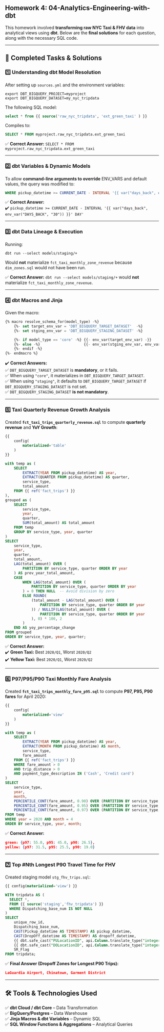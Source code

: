 ## Homework 4: 04-Analytics-Engineering-with-dbt

This homework involved **transforming raw NYC Taxi & FHV data** into analytical views using **dbt**. Below are the **final solutions** for each question, along with the necessary SQL code.

---

## **🚀 Completed Tasks & Solutions**  

### **1️⃣ Understanding dbt Model Resolution**  
After setting up `sources.yml` and the environment variables:  
```shell
export DBT_BIGQUERY_PROJECT=myproject
export DBT_BIGQUERY_DATASET=my_nyc_tripdata
```
The following SQL model:  
```sql
select * from {{ source('raw_nyc_tripdata', 'ext_green_taxi' ) }}
```
Compiles to:  
```sql
SELECT * FROM myproject.raw_nyc_tripdata.ext_green_taxi
```
✅ **Correct Answer:** `SELECT * FROM myproject.raw_nyc_tripdata.ext_green_taxi`  

---

### **2️⃣ dbt Variables & Dynamic Models**  
To allow **command-line arguments to override** ENV_VARS and default values, the query was modified to:  
```sql
WHERE pickup_datetime >= CURRENT_DATE - INTERVAL '{{ var("days_back", env_var("DAYS_BACK", "30")) }}' DAY
```
✅ **Correct Answer:**  
✔️ `pickup_datetime >= CURRENT_DATE - INTERVAL '{{ var("days_back", env_var("DAYS_BACK", "30")) }}' DAY'`  

---

### **3️⃣ dbt Data Lineage & Execution**  
Running:  
```shell
dbt run --select models/staging/+ 
```
Would **not** materialize `fct_taxi_monthly_zone_revenue` because `dim_zones.sql` would not have been run.  

✅ **Correct Answer:** `dbt run --select models/staging/+` would **not** materialize `fct_taxi_monthly_zone_revenue`.

---

### **4️⃣ dbt Macros and Jinja**  
Given the macro:  
```sql
{% macro resolve_schema_for(model_type) -%}
    {%- set target_env_var = 'DBT_BIGQUERY_TARGET_DATASET'  -%}
    {%- set stging_env_var = 'DBT_BIGQUERY_STAGING_DATASET' -%}

    {%- if model_type == 'core' -%} {{- env_var(target_env_var) -}}
    {%- else -%}                    {{- env_var(stging_env_var, env_var(target_env_var)) -}}
    {%- endif -%}
{%- endmacro %}
```
✔️ **Correct Answers:**  
✅ `DBT_BIGQUERY_TARGET_DATASET` is **mandatory**, or it fails.  
✅ When using `"core"`, it materializes in `DBT_BIGQUERY_TARGET_DATASET`.  
✅ When using `"staging"`, it defaults to `DBT_BIGQUERY_TARGET_DATASET` if `DBT_BIGQUERY_STAGING_DATASET` is not set.  
✅ `DBT_BIGQUERY_STAGING_DATASET` **is not mandatory**.  

---

### **5️⃣ Taxi Quarterly Revenue Growth Analysis**  
Created **`fct_taxi_trips_quarterly_revenue.sql`** to compute **quarterly revenue** and **YoY Growth**:  
```sql
{{
    config(
        materialized='table'
    )
}}

with temp as (
    SELECT 
        EXTRACT(YEAR FROM pickup_datetime) AS year, 
        EXTRACT(QUARTER FROM pickup_datetime) AS quarter, 
        service_type, 
        total_amount
    FROM {{ ref('fact_trips') }}
),
grouped as (
    SELECT 
        service_type, 
        year, 
        quarter, 
        SUM(total_amount) AS total_amount 
    FROM temp
    GROUP BY service_type, year, quarter
)
SELECT 
    service_type,
    year,
    quarter,
    total_amount,
    LAG(total_amount) OVER (
        PARTITION BY service_type, quarter ORDER BY year
    ) AS prev_year_total_amount,
    CASE 
        WHEN LAG(total_amount) OVER (
            PARTITION BY service_type, quarter ORDER BY year
        ) = 0 THEN NULL  -- Avoid division by zero
        ELSE ROUND(
            (total_amount - LAG(total_amount) OVER (
                PARTITION BY service_type, quarter ORDER BY year
            )) / NULLIF(LAG(total_amount) OVER (
                PARTITION BY service_type, quarter ORDER BY year
            ), 0) * 100, 2
        )
    END AS yoy_percentage_change
FROM grouped
ORDER BY service_type, year, quarter;
```
✅ **Correct Answer:**  
✔️ **Green Taxi:** Best `2020/Q1`, Worst `2020/Q2`  
✔️ **Yellow Taxi:** Best `2020/Q1`, Worst `2020/Q2`  

---

### **6️⃣ P97/P95/P90 Taxi Monthly Fare Analysis**  
Created **`fct_taxi_trips_monthly_fare_p95.sql`** to compute **P97, P95, P90 fares** for April 2020:  
```sql
{{
    config(
        materialized='view'
    )
}}

with temp as (
    SELECT 
        EXTRACT(YEAR FROM pickup_datetime) AS year, 
        EXTRACT(MONTH FROM pickup_datetime) AS month, 
        service_type, 
        fare_amount 
    FROM {{ ref('fact_trips') }}
    WHERE fare_amount > 0 
    AND trip_distance > 0 
    AND payment_type_description IN ('Cash', 'Credit card')
)
SELECT 
    service_type,
    year,
    month,
    PERCENTILE_CONT(fare_amount, 0.90) OVER (PARTITION BY service_type, year, month) AS p90,
    PERCENTILE_CONT(fare_amount, 0.95) OVER (PARTITION BY service_type, year, month) AS p95,
    PERCENTILE_CONT(fare_amount, 0.97) OVER (PARTITION BY service_type, year, month) AS p97
FROM temp 
WHERE year = 2020 AND month = 4
ORDER BY service_type, year, month;
```
✅ **Correct Answer:**  
```json
green: {p97: 55.0, p95: 45.0, p90: 26.5}, 
yellow: {p97: 31.5, p95: 25.5, p90: 19.0}
```  

---

### **7️⃣ Top #Nth Longest P90 Travel Time for FHV**  
Created staging model `stg_fhv_trips.sql`:  
```sql
{{ config(materialized='view') }}

WITH tripdata AS (
  SELECT *,
  FROM {{ source('staging','fhv_tripdata') }}
  WHERE Dispatching_base_num IS NOT NULL 
)
SELECT
    unique_row_id,
    Dispatching_base_num,
    CAST(Pickup_datetime AS TIMESTAMP) AS pickup_datetime,
    CAST(DropOff_datetime AS TIMESTAMP) AS dropoff_datetime,
    {{ dbt.safe_cast("PULocationID", api.Column.translate_type("integer")) }} AS pickup_locationid,
    {{ dbt.safe_cast("DOLocationID", api.Column.translate_type("integer")) }} AS dropoff_locationid,
    SR_Flag
FROM tripdata;
```
✅ **Final Answer (Dropoff Zones for Longest P90 Trips):**  
```json
LaGuardia Airport, Chinatown, Garment District
```  

---

## **🛠 Tools & Technologies Used**  
✅ **dbt Cloud / dbt Core** – Data Transformation  
✅ **BigQuery/Postgres** – Data Warehouse  
✅ **Jinja Macros & dbt Variables** – Dynamic SQL  
✅ **SQL Window Functions & Aggregations** – Analytical Queries  
